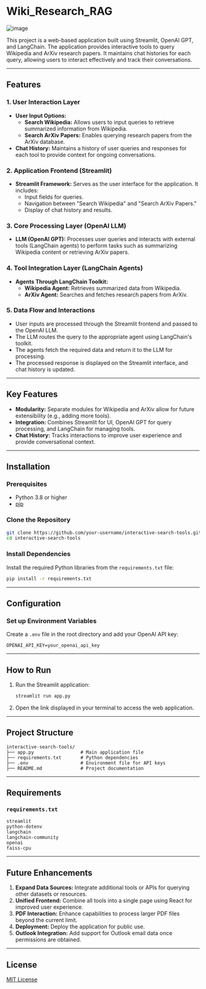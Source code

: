 # Wiki_Research_RAG

![image](https://github.com/user-attachments/assets/b5749fab-7ab3-4af8-aaf8-3e61d18db138)


This project is a web-based application built using Streamlit, OpenAI GPT, and LangChain. The application provides interactive tools to query Wikipedia and ArXiv research papers. It maintains chat histories for each query, allowing users to interact effectively and track their conversations.

---

## Features

### 1. **User Interaction Layer**
- **User Input Options:**
  - **Search Wikipedia:** Allows users to input queries to retrieve summarized information from Wikipedia.
  - **Search ArXiv Papers:** Enables querying research papers from the ArXiv database.
- **Chat History:** Maintains a history of user queries and responses for each tool to provide context for ongoing conversations.

### 2. **Application Frontend (Streamlit)**
- **Streamlit Framework:** Serves as the user interface for the application. It includes:
  - Input fields for queries.
  - Navigation between "Search Wikipedia" and "Search ArXiv Papers."
  - Display of chat history and results.

### 3. **Core Processing Layer (OpenAI LLM)**
- **LLM (OpenAI GPT):** Processes user queries and interacts with external tools (LangChain agents) to perform tasks such as summarizing Wikipedia content or retrieving ArXiv papers.

### 4. **Tool Integration Layer (LangChain Agents)**
- **Agents Through LangChain Toolkit:**
  - **Wikipedia Agent:** Retrieves summarized data from Wikipedia.
  - **ArXiv Agent:** Searches and fetches research papers from ArXiv.

### 5. **Data Flow and Interactions**
- User inputs are processed through the Streamlit frontend and passed to the OpenAI LLM.
- The LLM routes the query to the appropriate agent using LangChain's toolkit.
- The agents fetch the required data and return it to the LLM for processing.
- The processed response is displayed on the Streamlit interface, and chat history is updated.

---

## Key Features

- **Modularity:** Separate modules for Wikipedia and ArXiv allow for future extensibility (e.g., adding more tools).
- **Integration:** Combines Streamlit for UI, OpenAI GPT for query processing, and LangChain for managing tools.
- **Chat History:** Tracks interactions to improve user experience and provide conversational context.

---

## Installation

### Prerequisites
- Python 3.8 or higher
- [pip](https://pip.pypa.io/en/stable/)

### Clone the Repository
```bash
git clone https://github.com/your-username/interactive-search-tools.git
cd interactive-search-tools
```

### Install Dependencies
Install the required Python libraries from the `requirements.txt` file:
```bash
pip install -r requirements.txt
```

---

## Configuration

### Set up Environment Variables
Create a `.env` file in the root directory and add your OpenAI API key:
```
OPENAI_API_KEY=your_openai_api_key
```

---

## How to Run

1. Run the Streamlit application:
   ```bash
   streamlit run app.py
   ```
2. Open the link displayed in your terminal to access the web application.

---

## Project Structure

```
interactive-search-tools/
├── app.py                 # Main application file
├── requirements.txt       # Python dependencies
├── .env                   # Environment file for API keys
├── README.md              # Project documentation
```

---

## Requirements

### `requirements.txt`
```plaintext
streamlit
python-dotenv
langchain
langchain-community
openai
faiss-cpu
```

---

## Future Enhancements

1. **Expand Data Sources:** Integrate additional tools or APIs for querying other datasets or resources.
2. **Unified Frontend:** Combine all tools into a single page using React for improved user experience.
3. **PDF Interaction:** Enhance capabilities to process larger PDF files beyond the current limit.
4. **Deployment:** Deploy the application for public use.
5. **Outlook Integration:** Add support for Outlook email data once permissions are obtained.

---

## License
[MIT License](LICENSE)
